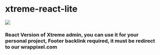 # xtreme-react-lite

<a href="https://wrappixel.com">
<img src="https://wrappixel.com/wp-content/uploads/2017/03/wp-updated-logo.jpg" /></a>
<br/>

<h3>React Version of Xtreme admin, you can use it for your personal project, Footer backlink required, it must be redirect to our wrappixel.com</h3>
